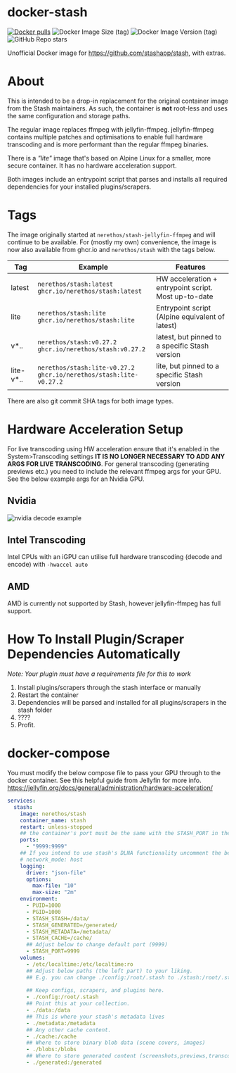 # docker-stash

[![Docker pulls](https://img.shields.io/docker/pulls/nerethos/stash-jellyfin-ffmpeg.svg)](https://hub.docker.com/r/nerethos/stash-jellyfin-ffmpeg 'DockerHub')
![Docker Image Size (tag)](https://img.shields.io/docker/image-size/nerethos/stash-jellyfin-ffmpeg/latest)
![Docker Image Version (tag)](https://img.shields.io/docker/v/nerethos/stash-jellyfin-ffmpeg/latest)
![GitHub Repo stars](https://img.shields.io/github/stars/nerethos/docker-stash)

Unofficial Docker image for https://github.com/stashapp/stash, with extras.

# About

This is intended to be a drop-in replacement for the original container image from the Stash maintainers. As such, the container is **not** root-less and uses the same configuration and storage paths.

The regular image replaces ffmpeg with jellyfin-ffmpeg. jellyfin-ffmpeg contains multiple patches and optimisations to enable full hardware transcoding and is more performant than the regular ffmpeg binaries.

There is a *"lite"* image that's based on Alpine Linux for a smaller, more secure container. It has no hardware acceleration support.

Both images include an entrypoint script that parses and installs all required dependencies for your installed plugins/scrapers.

# Tags
The image originally started at `nerethos/stash-jellyfin-ffmpeg` and will continue to be available. For (mostly my own) convenience, the image is now also available from ghcr.io and `nerethos/stash` with the tags below.

| Tag | Example | Features |
| --- | ------- |--------- |
| latest | `nerethos/stash:latest`<br>`ghcr.io/nerethos/stash:latest` | HW acceleration + entrypoint script. Most up-to-date|
| lite   | `nerethos/stash:lite`<br>`ghcr.io/nerethos/stash:lite` | Entrypoint script (Alpine equivalent of latest) |
| v*.*.* | `nerethos/stash:v0.27.2`<br>`ghcr.io/nerethos/stash:v0.27.2` | latest, but pinned to a specific Stash version |
| lite-v*.*.* | `nerethos/stash:lite-v0.27.2`<br>`ghcr.io/nerethos/stash:lite-v0.27.2` | lite, but pinned to a specific Stash version |

There are also git commit SHA tags for both image types.

# Hardware Acceleration Setup

For live transcoding using HW acceleration ensure that it's enabled in the System>Transcoding settings **IT IS NO LONGER NECESSARY TO ADD ANY ARGS FOR LIVE TRANSCODING**. For general transcoding (generating previews etc.) you need to include the relevant ffmpeg args for your GPU. See the below example args for an Nvidia GPU.

## Nvidia

![nvidia decode example](images/nvidia_decode_args.png)

## Intel Transcoding

Intel CPUs with an iGPU can utilise full hardware transcoding (decode and encode) with `-hwaccel auto`

## AMD

AMD is currently not supported by Stash, however jellyfin-ffmpeg has full support.

# How To Install Plugin/Scraper Dependencies Automatically
*Note: Your plugin must have a requirements file for this to work*

1. Install plugins/scrapers through the stash interface or manually
2. Restart the container
3. Dependencies will be parsed and installed for all plugins/scrapers in the stash folder
4. ????
5. Profit.

# docker-compose

You must modify the below compose file to pass your GPU through to the docker container. See this helpful guide from Jellyfin for more info. https://jellyfin.org/docs/general/administration/hardware-acceleration/

```yaml
services:
  stash:
    image: nerethos/stash
    container_name: stash
    restart: unless-stopped
    ## the container's port must be the same with the STASH_PORT in the environment section
    ports:
      - "9999:9999"
    ## If you intend to use stash's DLNA functionality uncomment the below network mode and comment out the above ports section
    # network_mode: host
    logging:
      driver: "json-file"
      options:
        max-file: "10"
        max-size: "2m"
    environment:
      - PUID=1000
      - PGID=1000
      - STASH_STASH=/data/
      - STASH_GENERATED=/generated/
      - STASH_METADATA=/metadata/
      - STASH_CACHE=/cache/
      ## Adjust below to change default port (9999)
      - STASH_PORT=9999
    volumes:
      - /etc/localtime:/etc/localtime:ro
      ## Adjust below paths (the left part) to your liking.
      ## E.g. you can change ./config:/root/.stash to ./stash:/root/.stash
      
      ## Keep configs, scrapers, and plugins here.
      - ./config:/root/.stash
      ## Point this at your collection.
      - ./data:/data
      ## This is where your stash's metadata lives
      - ./metadata:/metadata
      ## Any other cache content.
      - ./cache:/cache
      ## Where to store binary blob data (scene covers, images)
      - ./blobs:/blobs
      ## Where to store generated content (screenshots,previews,transcodes,sprites)
      - ./generated:/generated
```
